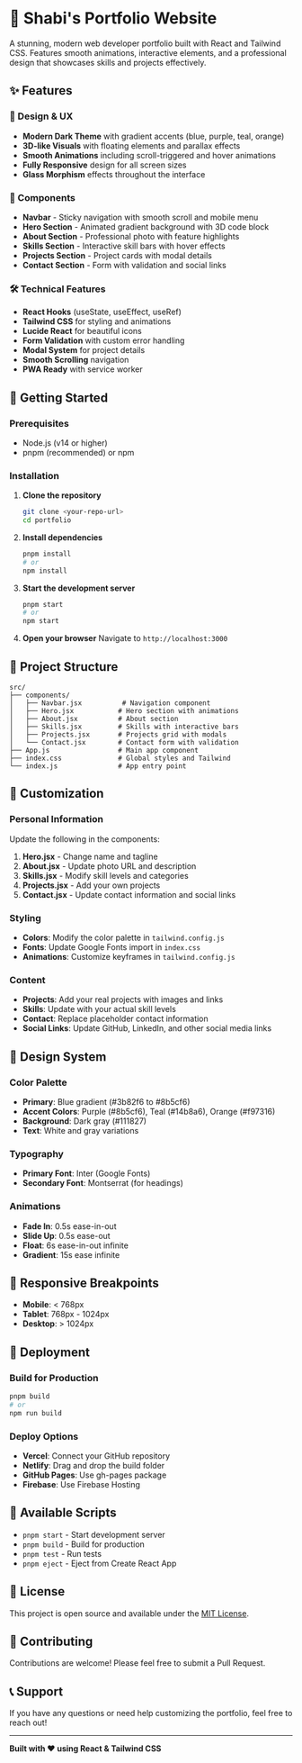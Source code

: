 # 🚀 Shabi's Portfolio Website

A stunning, modern web developer portfolio built with React and Tailwind CSS. Features smooth animations, interactive elements, and a professional design that showcases skills and projects effectively.

## ✨ Features

### 🎨 Design & UX
- **Modern Dark Theme** with gradient accents (blue, purple, teal, orange)
- **3D-like Visuals** with floating elements and parallax effects
- **Smooth Animations** including scroll-triggered and hover animations
- **Fully Responsive** design for all screen sizes
- **Glass Morphism** effects throughout the interface

### 🧩 Components
- **Navbar** - Sticky navigation with smooth scroll and mobile menu
- **Hero Section** - Animated gradient background with 3D code block
- **About Section** - Professional photo with feature highlights
- **Skills Section** - Interactive skill bars with hover effects
- **Projects Section** - Project cards with modal details
- **Contact Section** - Form with validation and social links

### 🛠️ Technical Features
- **React Hooks** (useState, useEffect, useRef)
- **Tailwind CSS** for styling and animations
- **Lucide React** for beautiful icons
- **Form Validation** with custom error handling
- **Modal System** for project details
- **Smooth Scrolling** navigation
- **PWA Ready** with service worker

## 🚀 Getting Started

### Prerequisites
- Node.js (v14 or higher)
- pnpm (recommended) or npm

### Installation

1. **Clone the repository**
   ```bash
   git clone <your-repo-url>
   cd portfolio
   ```

2. **Install dependencies**
   ```bash
   pnpm install
   # or
   npm install
   ```

3. **Start the development server**
   ```bash
   pnpm start
   # or
   npm start
   ```

4. **Open your browser**
   Navigate to `http://localhost:3000`

## 📁 Project Structure

```
src/
├── components/
│   ├── Navbar.jsx          # Navigation component
│   ├── Hero.jsx           # Hero section with animations
│   ├── About.jsx          # About section
│   ├── Skills.jsx         # Skills with interactive bars
│   ├── Projects.jsx       # Projects grid with modals
│   └── Contact.jsx        # Contact form with validation
├── App.js                 # Main app component
├── index.css              # Global styles and Tailwind
└── index.js               # App entry point
```

## 🎯 Customization

### Personal Information
Update the following in the components:

1. **Hero.jsx** - Change name and tagline
2. **About.jsx** - Update photo URL and description
3. **Skills.jsx** - Modify skill levels and categories
4. **Projects.jsx** - Add your own projects
5. **Contact.jsx** - Update contact information and social links

### Styling
- **Colors**: Modify the color palette in `tailwind.config.js`
- **Fonts**: Update Google Fonts import in `index.css`
- **Animations**: Customize keyframes in `tailwind.config.js`

### Content
- **Projects**: Add your real projects with images and links
- **Skills**: Update with your actual skill levels
- **Contact**: Replace placeholder contact information
- **Social Links**: Update GitHub, LinkedIn, and other social media links

## 🎨 Design System

### Color Palette
- **Primary**: Blue gradient (#3b82f6 to #8b5cf6)
- **Accent Colors**: Purple (#8b5cf6), Teal (#14b8a6), Orange (#f97316)
- **Background**: Dark gray (#111827)
- **Text**: White and gray variations

### Typography
- **Primary Font**: Inter (Google Fonts)
- **Secondary Font**: Montserrat (for headings)

### Animations
- **Fade In**: 0.5s ease-in-out
- **Slide Up**: 0.5s ease-out
- **Float**: 6s ease-in-out infinite
- **Gradient**: 15s ease infinite

## 📱 Responsive Breakpoints

- **Mobile**: < 768px
- **Tablet**: 768px - 1024px
- **Desktop**: > 1024px

## 🚀 Deployment

### Build for Production
```bash
pnpm build
# or
npm run build
```

### Deploy Options
- **Vercel**: Connect your GitHub repository
- **Netlify**: Drag and drop the build folder
- **GitHub Pages**: Use gh-pages package
- **Firebase**: Use Firebase Hosting

## 🔧 Available Scripts

- `pnpm start` - Start development server
- `pnpm build` - Build for production
- `pnpm test` - Run tests
- `pnpm eject` - Eject from Create React App

## 📄 License

This project is open source and available under the [MIT License](LICENSE).

## 🤝 Contributing

Contributions are welcome! Please feel free to submit a Pull Request.

## 📞 Support

If you have any questions or need help customizing the portfolio, feel free to reach out!

---

**Built with ❤️ using React & Tailwind CSS** 